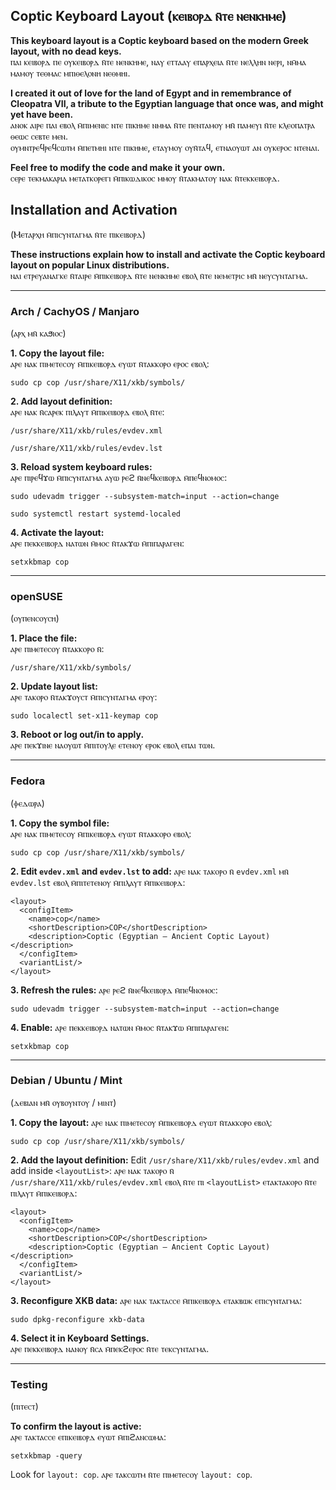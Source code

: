 ## Coptic Keyboard Layout (ⲕⲉⲓⲃⲟⲣⲇ ⲛ̄ⲧⲉ ⲛⲉⲛⲕⲏⲙⲉ)

**This keyboard layout is a Coptic keyboard based on the modern Greek layout, with no dead keys.**  
ⲡⲁⲓ ⲕⲉⲓⲃⲟⲣⲇ ⲡⲉ ⲟⲩⲕⲉⲓⲃⲟⲣⲇ ⲛ̄ⲧⲉ ⲛⲉⲛⲕⲏⲙⲉ, ⲛⲁⲩ ⲉⲧⲧⲁⲁⲩ ⲉⲡⲁⲣⲭⲉⲓⲁ ⲛ̄ⲧⲉ ⲛⲉⲗⲗⲏⲛ ⲛⲉⲣⲓ, ⲛⲙ̄ⲙⲁ ⲙⲁⲙⲟⲩ ⲧⲉⲑⲙⲁⲥ ⲙⲡⲓⲑⲉⲗⲟⲛⲏ ⲛⲉⲑⲙⲏⲓ.  

**I created it out of love for the land of Egypt and in remembrance of Cleopatra VII, a tribute to the Egyptian language that once was, and might yet have been.**  
ⲁⲛⲟⲕ ⲁⲓⲣⲉ ⲡⲁⲓ ⲉⲃⲟⲗ ⲙ̄ⲡⲓⲙⲉⲛⲓⲥ ⲛⲧⲉ ⲡⲓⲕⲏⲙⲉ ⲛⲙⲙⲁ ⲛ̄ⲧⲉ ⲡⲉⲛⲧⲁⲙⲟⲩ ⲙⲛ̄ ⲡⲁⲙⲉⲩⲓ ⲛ̄ⲧⲉ ⲕⲗⲉⲟⲡⲁⲧⲣⲁ ⲑⲉⲱⲥ ⲥⲉⲃⲧⲉ ⲙⲉⲛ.  
ⲟⲩⲙⲛⲧⲣⲉϥⲣⲉϥⲥⲱⲧⲙ ⲙ̄ⲡⲉⲧⲙⲏⲓ ⲛⲧⲉ ⲡⲓⲕⲏⲙⲉ, ⲉⲧⲁⲩⲙⲟⲩ ⲟⲩⲛ̄ⲧⲁϥ, ⲉⲧⲛⲁⲟⲩⲱⲧ ⲁⲛ ⲟⲩⲕⲉⲣⲟⲥ ⲛⲧⲉⲛⲁⲓ.  

**Feel free to modify the code and make it your own.**  
ⲥⲉⲣⲉ ⲧⲉⲕⲙⲁⲕⲁⲣⲓⲁ ⲙⲉⲧⲁⲧⲕⲟⲣⲉⲅⲓ ⲙ̄ⲡⲓⲕⲱⲇⲓⲕⲟⲥ ⲙⲙⲟⲩ ⲛ̄ⲧⲁⲕⲙⲁⲧⲟⲩ ⲛⲁⲕ ⲛ̄ⲧⲉⲕⲕⲉⲓⲃⲟⲣⲇ.  


## Installation and Activation  
(Ⲙⲉⲧⲁⲣⲭⲏ ⲙ̄ⲡⲓⲥⲩⲛⲧⲁⲅⲙⲁ ⲛ̄ⲧⲉ ⲡⲓⲕⲉⲓⲃⲟⲣⲇ)

**These instructions explain how to install and activate the Coptic keyboard layout on popular Linux distributions.**  
ⲛⲁⲓ ⲉⲧⲣⲉⲩⲁⲛⲁⲅⲕⲉ ⲛ̄ⲧⲁⲓⲣⲉ ⲙ̄ⲡⲓⲕⲉⲓⲃⲟⲣⲇ ⲛ̄ⲧⲉ ⲛⲉⲛⲕⲏⲙⲉ ⲉⲃⲟⲗ ⲛ̄ⲧⲉ ⲛⲉⲙⲉⲧⲣⲓⲥ ⲙⲛ̄ ⲛⲉⲩⲥⲩⲛⲧⲁⲅⲙⲁ.

---

### Arch / CachyOS / Manjaro  
(ⲁⲣⲭ ⲙⲛ̄ ⲕⲁϧⲓⲟⲥ)

**1. Copy the layout file:**  
ⲁⲣⲉ ⲛⲁⲕ ⲡⲓⲙⲉⲧⲉⲥⲟⲩ ⲙ̄ⲡⲓⲕⲉⲓⲃⲟⲣⲇ ⲉⲩⲱⲧ ⲛ̄ⲧⲁⲕⲕⲟⲣⲟ ⲉⲣⲟⲥ ⲉⲃⲟⲗ:

`sudo cp cop /usr/share/X11/xkb/symbols/`

**2. Add layout definition:**  
ⲁⲣⲉ ⲛⲁⲕ ⲛ̄ⲥⲁⲣⲉⲕ ⲡⲓⲗⲁⲩⲧ ⲙ̄ⲡⲓⲕⲉⲓⲃⲟⲣⲇ ⲉⲃⲟⲗ ⲛ̄ⲧⲉ:

`/usr/share/X11/xkb/rules/evdev.xml`

`/usr/share/X11/xkb/rules/evdev.lst`

**3. Reload system keyboard rules:**  
ⲁⲣⲉ ⲡⲓⲣⲉϥϫⲱ ⲙ̄ⲡⲓⲥⲩⲛⲧⲁⲅⲙⲁ ⲁⲩⲱ ⲣⲉϩ ⲛ̄ⲛⲉϥⲕⲉⲓⲃⲟⲣⲇ ⲙ̄ⲡⲉϥⲛⲟⲙⲟⲥ:

`sudo udevadm trigger --subsystem-match=input --action=change`

`sudo systemctl restart systemd-localed`

**4. Activate the layout:**  
ⲁⲣⲉ ⲡⲉⲕⲕⲉⲓⲃⲟⲣⲇ ⲛⲁⲧⲱⲛ ⲙ̄ⲙⲟⲥ ⲛ̄ⲧⲁⲕϫⲱ ⲙ̄ⲡⲓⲡⲁⲣⲁⲅⲉⲛ:

`setxkbmap cop`

---

### openSUSE  
(ⲟⲩⲡⲉⲛⲥⲟⲩⲥⲏ)

**1. Place the file:**  
ⲁⲣⲉ ⲡⲓⲙⲉⲧⲉⲥⲟⲩ ⲛ̄ⲧⲁⲕⲕⲟⲣⲟ ⲛ̄:

`/usr/share/X11/xkb/symbols/`

**2. Update layout list:**  
ⲁⲣⲉ ⲧⲁⲕⲟⲣⲟ ⲛ̄ⲧⲁⲕϫⲟⲩⲥⲧ ⲙ̄ⲡⲓⲥⲩⲛⲧⲁⲅⲙⲁ ⲉⲣⲟⲩ: 

`sudo localectl set-x11-keymap cop`

**3. Reboot or log out/in to apply.**  
ⲁⲣⲉ ⲡⲉⲕϫⲓⲛⲉ ⲛⲁⲟⲩⲱⲧ ⲙ̄ⲡⲓⲧⲟⲩⲗⲉ ⲉⲧⲉⲛⲟⲩ ⲉⲣⲟⲕ ⲉⲃⲟⲗ ⲉⲡⲁⲓ ⲧⲱⲛ.

---

### Fedora  
(ⲫⲉⲇⲱⲣⲁ)

**1. Copy the symbol file:**  
ⲁⲣⲉ ⲛⲁⲕ ⲡⲓⲙⲉⲧⲉⲥⲟⲩ ⲙ̄ⲡⲓⲕⲉⲓⲃⲟⲣⲇ ⲉⲩⲱⲧ ⲛ̄ⲧⲁⲕⲕⲟⲣⲟ ⲉⲃⲟⲗ:

`sudo cp cop /usr/share/X11/xkb/symbols/`

**2. Edit `evdev.xml` and `evdev.lst` to add:**
ⲁⲣⲉ ⲛⲁⲕ ⲧⲁⲕⲟⲣⲟ ⲛ̄ `evdev.xml` ⲙⲛ̄ `evdev.lst` ⲉⲃⲟⲗ ⲙ̄ⲡⲓⲧⲉⲧⲉⲛⲟⲩ ⲙ̄ⲡⲓⲗⲁⲩⲧ ⲙ̄ⲡⲓⲕⲉⲓⲃⲟⲣⲇ:

```
<layout>
  <configItem>
    <name>cop</name>
    <shortDescription>COP</shortDescription>
    <description>Coptic (Egyptian – Ancient Coptic Layout)</description>
  </configItem>
  <variantList/>
</layout>
```

**3. Refresh the rules:**
ⲁⲣⲉ ⲣⲉϩ ⲛ̄ⲛⲉϥⲕⲉⲓⲃⲟⲣⲇ ⲙ̄ⲡⲉϥⲛⲟⲙⲟⲥ:

`sudo udevadm trigger --subsystem-match=input --action=change`

**4. Enable:**
ⲁⲣⲉ ⲡⲉⲕⲕⲉⲓⲃⲟⲣⲇ ⲛⲁⲧⲱⲛ ⲙ̄ⲙⲟⲥ ⲛ̄ⲧⲁⲕϫⲱ ⲙ̄ⲡⲓⲡⲁⲣⲁⲅⲉⲛ:

`setxkbmap cop`

---

### Debian / Ubuntu / Mint  
(ⲇⲉⲃⲓⲁⲛ ⲙⲛ̄ ⲟⲩⲃⲟⲩⲛⲧⲟⲩ / ⲙⲓⲛⲧ)

**1. Copy the layout:**
ⲁⲣⲉ ⲛⲁⲕ ⲡⲓⲙⲉⲧⲉⲥⲟⲩ ⲙ̄ⲡⲓⲕⲉⲓⲃⲟⲣⲇ ⲉⲩⲱⲧ ⲛ̄ⲧⲁⲕⲕⲟⲣⲟ ⲉⲃⲟⲗ:

`sudo cp cop /usr/share/X11/xkb/symbols/`

**2. Add the layout definition:** 
Edit `/usr/share/X11/xkb/rules/evdev.xml` and add inside `<layoutList>`:
ⲁⲣⲉ ⲛⲁⲕ ⲧⲁⲕⲟⲣⲟ ⲛ̄ `/usr/share/X11/xkb/rules/evdev.xml` ⲉⲃⲟⲗ ⲛ̄ⲧⲉ ⲡⲓ `<layoutList>` ⲉⲧⲁⲕⲧⲁⲕⲟⲣⲟ ⲛ̄ⲧⲉ ⲡⲓⲗⲁⲩⲧ ⲙ̄ⲡⲓⲕⲉⲓⲃⲟⲣⲇ:

```
<layout>
  <configItem>
    <name>cop</name>
    <shortDescription>COP</shortDescription>
    <description>Coptic (Egyptian – Ancient Coptic Layout)</description>
  </configItem>
  <variantList/>
</layout>
```

**3. Reconfigure XKB data:**
ⲁⲣⲉ ⲛⲁⲕ ⲧⲁⲕⲧⲁⲥⲥⲉ ⲙ̄ⲡⲓⲕⲉⲓⲃⲟⲣⲇ ⲉⲧⲁⲕⲃⲱⲕ ⲉⲡⲓⲥⲩⲛⲧⲁⲅⲙⲁ:

`sudo dpkg-reconfigure xkb-data`

**4. Select it in Keyboard Settings.**  
ⲁⲣⲉ ⲡⲉⲕⲕⲉⲓⲃⲟⲣⲇ ⲛⲁⲛⲟⲩ ⲛ̄ⲥⲁ ⲙ̄ⲡⲉⲕϩⲉⲣⲟⲥ ⲛ̄ⲧⲉ ⲧⲉⲕⲥⲩⲛⲧⲁⲅⲙⲁ.

---

### Testing  
(ⲡⲓⲧⲉⲥⲧ)

**To confirm the layout is active:**  
ⲁⲣⲉ ⲧⲁⲕⲧⲁⲥⲥⲉ ⲉⲡⲓⲕⲉⲓⲃⲟⲣⲇ ⲉⲩⲱⲧ ⲙ̄ⲡⲓϩⲁⲛⲥⲱⲙⲁ: 

`setxkbmap -query`  

Look for `layout: cop`.
ⲁⲣⲉ ⲧⲁⲕⲥⲱⲧⲙ ⲛ̄ⲧⲉ ⲡⲓⲙⲉⲧⲉⲥⲟⲩ `layout: cop`.
